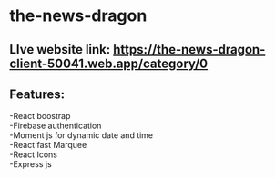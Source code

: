 # the-news-dragon

## LIve website link: https://the-news-dragon-client-50041.web.app/category/0
## Features:

-React boostrap </br>
-Firebase authentication <br/>
-Moment js for dynamic date and time <br/>
-React fast Marquee <br/>
-React Icons <br/>
-Express js <br/>

